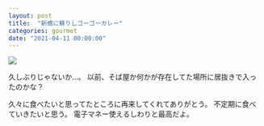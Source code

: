 ```yaml
---
layout: post
title:  "新橋に蘇りしゴーゴーカレー"
categories: gourmet
date: "2021-04-11 00:00:00"
---
```



<div class="trim">
  <div class="trim__item">
    <a href="{{ site.url }}/assets/images/2021-04-11-report/05-20-45.png">
      <img class="one" src="{{ site.url }}/assets/thumbnail/2021-04-11-report/05-20-45.png">
    </a>
  </div>
</div>


久しぶりじゃないか...。
以前、そば屋か何かが存在してた場所に居抜きで入ったのかな？

久々に食べたいと思ってたところに再来してくれてありがとう。
不定期に食べていきたいと思う。
電子マネー使えるしわりと最高だよ。
